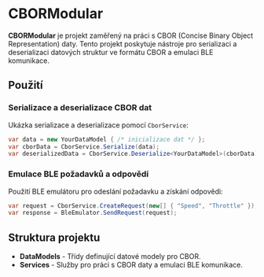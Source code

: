 
# CBORModular

**CBORModular** je projekt zaměřený na práci s CBOR (Concise Binary Object Representation) daty. Tento projekt poskytuje nástroje pro serializaci a deserializaci datových struktur ve formátu CBOR a emulaci BLE komunikace.

## Použití

### Serializace a deserializace CBOR dat

Ukázka serializace a deserializace pomocí `CborService`:

```csharp
var data = new YourDataModel { /* inicializace dat */ };
var cborData = CborService.Serialize(data);
var deserializedData = CborService.Deserialize<YourDataModel>(cborData);
```

### Emulace BLE požadavků a odpovědí

Použití BLE emulátoru pro odeslání požadavku a získání odpovědi:

```csharp
var request = CborService.CreateRequest(new[] { "Speed", "Throttle" });
var response = BleEmulator.SendRequest(request);
```

## Struktura projektu

- **DataModels** - Třídy definující datové modely pro CBOR.
- **Services** - Služby pro práci s CBOR daty a emulaci BLE komunikace.
